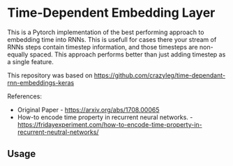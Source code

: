 # Time-Dependent Embedding Layer

This is a Pytorch implementation of the best performing approach to embedding time into RNNs. This is usefull for cases there your stream of RNNs steps contain timestep information, and those timesteps are non-equally spaced. This approach performs better than just adding timestep as a single feature.

This repository was based on https://github.com/crazyleg/time-dependant-rnn-embeddings-keras

References:

* Original Paper - https://arxiv.org/abs/1708.00065
* How-to encode time property in recurrent neural networks. - https://fridayexperiment.com/how-to-encode-time-property-in-recurrent-neutral-networks/

## Usage

